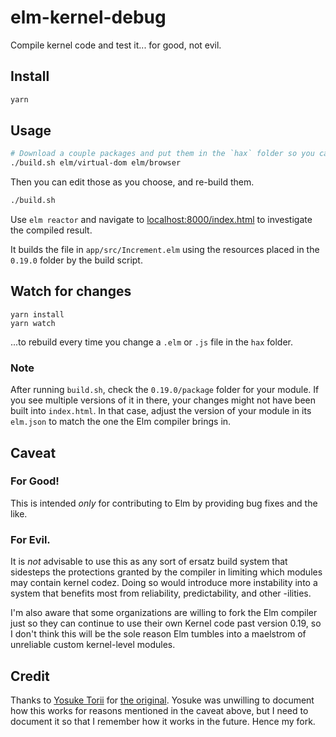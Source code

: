 elm-kernel-debug
====

Compile kernel code and test it... for good, not evil.

## Install

```bash
yarn
```

## Usage

```bash
# Download a couple packages and put them in the `hax` folder so you can hack them locally.
./build.sh elm/virtual-dom elm/browser
```

Then you can edit those as you choose, and re-build them.

```bash
./build.sh
```

Use `elm reactor` and navigate to [localhost:8000/index.html](http://localhost:8000/index.html) to investigate the compiled result.

It builds the file in `app/src/Increment.elm` using the resources placed in the `0.19.0` folder by the build script.

## Watch for changes

    yarn install
    yarn watch

...to rebuild every time you change a `.elm` or `.js` file in the `hax` folder.

### Note

After running `build.sh`, check the `0.19.0/package` folder for your module. If you see multiple versions of it in there, your changes might not have been built into `index.html`. In that case, adjust the version of your module in its `elm.json` to match the one the Elm compiler brings in.

## Caveat

### For Good!

This is intended *only* for contributing to Elm by providing bug fixes and the like.

### For Evil.

It is _not_ advisable to use this as any sort of ersatz build system that sidesteps the protections granted by the compiler in limiting which modules may contain kernel codez. Doing so would introduce more instability into a system that benefits most from reliability, predictability, and other -ilities.

I'm also aware that some organizations are willing to fork the Elm compiler just so they can continue to use their own Kernel code past version 0.19, so I don't think this will be the sole reason Elm tumbles into a maelstrom of unreliable custom kernel-level modules.

## Credit

Thanks to [Yosuke Torii](https://github.com/jinjor) for [the original](https://github.com/jinjor/elm-kernel-debug). Yosuke was unwilling to document how this works for reasons mentioned in the caveat above, but I need to document it so that I remember how it works in the future. Hence my fork.
